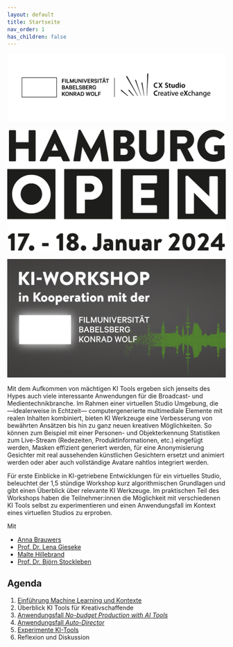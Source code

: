 ```yaml
---
layout: default
title: Startseite
nav_order: 1
has_children: false
---
```



[![filmuni](./praesentationen/grundlagen/img/cx_filmuni_logo.png)](https://www.filmuniversitaet.de/filmuni/institute/cxstudio)
  
  

![op24_logo](img/op24_logo_datum_jpg_72dpi.jpg)
  
  
![op24_Klworksho](img/op24_Klworkshop_eTicket_Grafik_1035x561px_V2_RGB_DE.png)


Mit dem Aufkommen von mächtigen KI Tools ergeben sich jenseits des Hypes auch viele interessante Anwendungen für die Broadcast- und Medientechnikbranche. Im Rahmen einer virtuellen Studio Umgebung, die —idealerweise in Echtzeit— computergenerierte multimediale Elemente mit realen Inhalten kombiniert, bieten KI Werkzeuge eine Verbesserung von bewährten Ansätzen bis hin zu ganz neuen kreativen Möglichkeiten. So können zum Beispiel mit einer Personen- und Objekterkennung Statistiken zum Live-Stream (Redezeiten, Produktinformationen, etc.) eingefügt werden, Masken effizient generiert werden, für eine Anonymisierung Gesichter mit real aussehenden künstlichen Gesichtern ersetzt und animiert werden oder aber auch vollständige Avatare nahtlos integriert werden.
  
Für erste Einblicke in KI-getriebene Entwicklungen für ein virtuelles Studio, beleuchtet der 1,5 stündige Workshop kurz algorithmischen Grundlagen und gibt einen Überblick über relevante KI Werkzeuge. Im praktischen Teil des Workshops haben die Teilnehmer:innen die Möglichkeit mit verschiedenen KI Tools selbst zu experimentieren und einen Anwendungsfall im Kontext eines virtuellen Studios zu erproben.

Mit
* [Anna Brauwers](https://www.annabrauwers.de/)
* [Prof. Dr. Lena Gieseke](https://www.filmuniversitaet.de/portrait/person/lena-gieseke)
* [Malte Hillebrand](https://maltehillebrand.de/)
* [Prof. Dr. Björn Stockleben](https://www.filmuniversitaet.de/portrait/person/bjoern-stockleben)


## Agenda
1. [Einführung Machine Learning und Kontexte](./praesentationen/grundlagen/index.html)
2. Überblick KI Tools für Kreativschaffende
3. [Anwendungsfall *No-budget Production with AI Tools*](./anwendungsfaelle/tutorial1.md)
4. [Anwendungsfall *Auto-Director*](./anwendungsfaelle/tutorial1.md)
5. [Experimente KI-Tools](./uebersicht/index.md)
6. Reflexion und Diskussion
